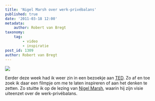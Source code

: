 ```yaml
---
title: 'Nigel Marsh over werk-privébalans'
published: true
date: '2011-03-18 12:00'
metadata:
    author: Robert van Bregt
taxonomy:
    tag:
        - video
        - inspiratie
post_id: 1309
author: Robert van Bregt
---
```


![](https://www.youtube.com/watch?v=jdpIKXLLYYM)

Eerder deze week had ik weer zin in een bezoekje aan [TED](http://ted.com). Zo af en toe zoek ik daar een filmpje om me te laten inspireren of aan het denken te zetten. Zo stuitte ik op de lezing van [Nigel Marsh](https://nigelmarsh.com/), waarin hij zijn visie uiteenzet over de werk-privébalans.